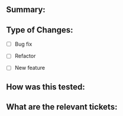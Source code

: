 ## Summary:


## Type of Changes:
- [ ] Bug fix
- [ ] Refactor
- [ ] New feature


## How was this tested:


## What are the relevant tickets:
